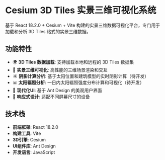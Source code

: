 # Cesium 3D Tiles 实景三维可视化系统

基于 React 18.2.0 + Cesium + Vite 构建的实景三维数据可视化平台，专门用于加载和分析 3D Tiles 格式的实景三维数据。

## 功能特性

- 🌍 **3D Tiles 数据加载**: 支持加载本地和远程的 3D Tiles 数据集
- 🏢 **实景三维可视化**: 高性能的三维场景渲染和交互
- ☀️ **阴影计算分析**: 基于太阳位置和建筑模型的实时阴影计算（待开发）
- 📊 **太阳辐照分析**: 一日内太阳辐照强度分布计算和可视化（待开发）
- 🎨 **现代化UI**: 基于 Ant Design 的美观用户界面
- 📱 **响应式设计**: 适配不同屏幕尺寸的设备

## 技术栈

- **前端框架**: React 18.2.0
- **构建工具**: Vite
- **3D引擎**: Cesium
- **UI组件库**: Ant Design
- **开发语言**: JavaScript

